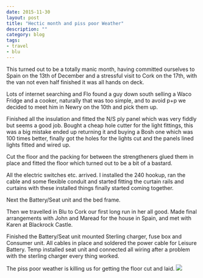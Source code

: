 ```yaml
---
date: 2015-11-30
layout: post
title: "Hectic month and piss poor Weather"
description: ""
category: blog
tags:
- travel
- blu
---
```



This turned out to be a totally manic month, having committed ourselves to Spain on the 13th of December and a stressful visit to Cork on the 17th, with the van not even half finished it was all hands on deck.

<!--more-->
Lots of internet searching and Flo found a guy down south selling a Waco Fridge and a cooker, naturally that was too simple, and to avoid p+p we decided to meet him in Newry on the 10th and pick them up.

Finished all the insulation and fitted the N/S ply panel which was very fiddly but seems a good job. Bought a cheap hole cutter for the light fittings, this was a big mistake ended up returning it and buying a Bosh one which was 100 times better, finally got the holes for the lights cut and the panels lined lights fitted and wired up.

Cut the floor and the packing for between the strengtheners glued them in place and fitted the floor which turned out to be a bit of a bastard.

All the electric switches etc. arrived. I installed the 240 hookup, ran the cable and some flexible conduit and  started fitting the curtain rails and curtains with these installed things finally started coming together.

Next the Battery/Seat unit and the bed frame.

Then we travelled in Blu to Cork our first long run in her all good. Made final arrangements with John and Maread for the house in Spain, and met with Karen at Blackrock Castle. 

Finished the Battery/Seat unit mounted Sterling charger, fuse box and Consumer unit. All cables in place and soldered the power cable for Leisure Battery. Temp installed seat unit and connected all wiring after a problem with the sterling charger every thing worked.

The piss poor weather is killing us for getting the floor cut and laid.
![](/images/2015/2015-11-30-hetic-month.jpg)
